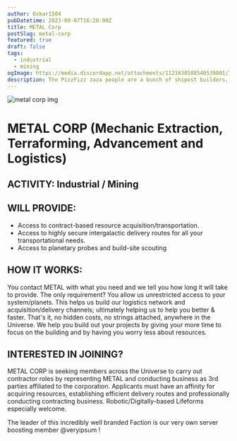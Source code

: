 ```yaml
---
author: Oskar1504
pubDatetime: 2023-09-07T16:20:00Z
title: METAL Corp  
postSlug: metal-corp
featured: true
draft: false
tags:
  - industrial
  - mining
ogImage: https://media.discordapp.net/attachments/1123430588540539001/1124780808499122286/circularlogo.jpg
description: The PizzFizz zaza people are a bunch of shipost builders, we make funny things like space toilets, human railgun launchers, and we also grow the nipnip for the funnies.
---
```


![metal corp img](https://media.discordapp.net/attachments/1123430588540539001/1124780808499122286/circularlogo.jpg)

# METAL CORP (Mechanic Extraction, Terraforming, Advancement and Logistics)

## ACTIVITY: Industrial / Mining

## WILL PROVIDE:
- Access to contract-based resource acquisition/transportation.
- Access to highly secure intergalactic delivery routes for all your transportational needs.
- Access to planetary probes and build-site scouting

## HOW IT WORKS:
You contact METAL with what you need and we tell you how long it will take to provide. The only requirement? You allow us unrestricted access to your system/planets. This helps us build our logistics network and acquisition/delivery channels; ultimately helping us to help you better & faster.
That's it, no hidden costs, no strings attached, anywhere in the Universe. We help you build out your projects by giving your more time to focus on the building and by having you worry less about resources.

## INTERESTED IN JOINING?
METAL CORP is seeking members across the Universe to carry out contractor roles by representing METAL and conducting business as 3rd parties affiliated to the corporation. Applicants must have an affinity for acquiring resources, establishing efficient delivery routes and professionally conducting contracting business. Robotic/Digitally-based Lifeforms especially welcome. 


The leader of this incredibly well branded Faction is our very own server boosting member @veryipsum ! 
